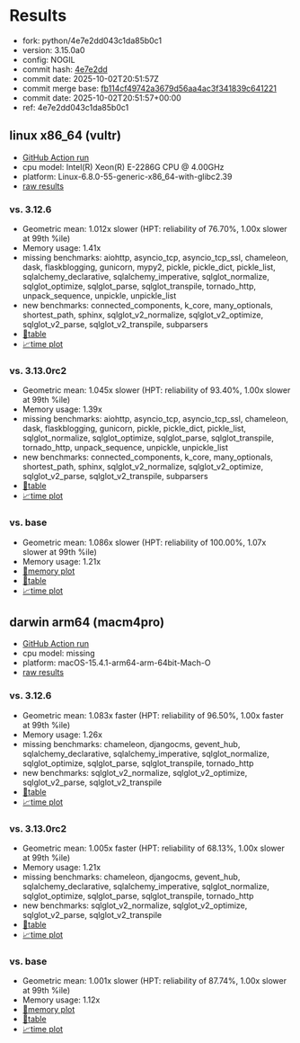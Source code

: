 # Results

- fork: python/4e7e2dd043c1da85b0c1
- version: 3.15.0a0
- config: NOGIL
- commit hash: [4e7e2dd](https://github.com/python/cpython/commit/4e7e2dd)
- commit date: 2025-10-02T20:51:57Z
- commit merge base: [fb114cf49742a3679d56aa4ac3f341839c641221](https://github.com/python/cpython/commit/fb114cf49742a3679d56aa4ac3f341839c641221)
- commit date: 2025-10-02T20:51:57+00:00
- ref: 4e7e2dd043c1da85b0c1

## linux x86_64 (vultr)

- [GitHub Action run](https://github.com/facebookexperimental/free-threading-benchmarking/actions/runs/18209203936)
- cpu model: Intel(R) Xeon(R) E-2286G CPU @ 4.00GHz
- platform: Linux-6.8.0-55-generic-x86_64-with-glibc2.39
- [raw results](bm-20251002-vultr-x86_64-python-4e7e2dd043c1da85b0c1-3.15.0a0-4e7e2dd.json)

### vs. 3.12.6

- Geometric mean: 1.012x slower (HPT: reliability of 76.70%, 1.00x slower at 99th %ile)
- Memory usage: 1.41x
- missing benchmarks: aiohttp, asyncio_tcp, asyncio_tcp_ssl, chameleon, dask, flaskblogging, gunicorn, mypy2, pickle, pickle_dict, pickle_list, sqlalchemy_declarative, sqlalchemy_imperative, sqlglot_normalize, sqlglot_optimize, sqlglot_parse, sqlglot_transpile, tornado_http, unpack_sequence, unpickle, unpickle_list
- new benchmarks: connected_components, k_core, many_optionals, shortest_path, sphinx, sqlglot_v2_normalize, sqlglot_v2_optimize, sqlglot_v2_parse, sqlglot_v2_transpile, subparsers
- [📄table](bm-20251002-vultr-x86_64-python-4e7e2dd043c1da85b0c1-3.15.0a0-4e7e2dd-vs-3.12.6.md)
- [📈time plot](bm-20251002-vultr-x86_64-python-4e7e2dd043c1da85b0c1-3.15.0a0-4e7e2dd-vs-3.12.6.svg)

### vs. 3.13.0rc2

- Geometric mean: 1.045x slower (HPT: reliability of 93.40%, 1.00x slower at 99th %ile)
- Memory usage: 1.39x
- missing benchmarks: aiohttp, asyncio_tcp, asyncio_tcp_ssl, chameleon, dask, flaskblogging, gunicorn, pickle, pickle_dict, pickle_list, sqlglot_normalize, sqlglot_optimize, sqlglot_parse, sqlglot_transpile, tornado_http, unpack_sequence, unpickle, unpickle_list
- new benchmarks: connected_components, k_core, many_optionals, shortest_path, sphinx, sqlglot_v2_normalize, sqlglot_v2_optimize, sqlglot_v2_parse, sqlglot_v2_transpile, subparsers
- [📄table](bm-20251002-vultr-x86_64-python-4e7e2dd043c1da85b0c1-3.15.0a0-4e7e2dd-vs-3.13.0rc2.md)
- [📈time plot](bm-20251002-vultr-x86_64-python-4e7e2dd043c1da85b0c1-3.15.0a0-4e7e2dd-vs-3.13.0rc2.svg)

### vs. base

- Geometric mean: 1.086x slower (HPT: reliability of 100.00%, 1.07x slower at 99th %ile)
- Memory usage: 1.21x
- [🧠memory plot](bm-20251002-vultr-x86_64-python-4e7e2dd043c1da85b0c1-3.15.0a0-4e7e2dd-vs-base-mem.svg)
- [📄table](bm-20251002-vultr-x86_64-python-4e7e2dd043c1da85b0c1-3.15.0a0-4e7e2dd-vs-base.md)
- [📈time plot](bm-20251002-vultr-x86_64-python-4e7e2dd043c1da85b0c1-3.15.0a0-4e7e2dd-vs-base.svg)

## darwin arm64 (macm4pro)

- [GitHub Action run](https://github.com/facebookexperimental/free-threading-benchmarking/actions/runs/18209203936)
- cpu model: missing
- platform: macOS-15.4.1-arm64-arm-64bit-Mach-O
- [raw results](bm-20251002-macm4pro-arm64-python-4e7e2dd043c1da85b0c1-3.15.0a0-4e7e2dd.json)

### vs. 3.12.6

- Geometric mean: 1.083x faster (HPT: reliability of 96.50%, 1.00x faster at 99th %ile)
- Memory usage: 1.26x
- missing benchmarks: chameleon, djangocms, gevent_hub, sqlalchemy_declarative, sqlalchemy_imperative, sqlglot_normalize, sqlglot_optimize, sqlglot_parse, sqlglot_transpile, tornado_http
- new benchmarks: sqlglot_v2_normalize, sqlglot_v2_optimize, sqlglot_v2_parse, sqlglot_v2_transpile
- [📄table](bm-20251002-macm4pro-arm64-python-4e7e2dd043c1da85b0c1-3.15.0a0-4e7e2dd-vs-3.12.6.md)
- [📈time plot](bm-20251002-macm4pro-arm64-python-4e7e2dd043c1da85b0c1-3.15.0a0-4e7e2dd-vs-3.12.6.svg)

### vs. 3.13.0rc2

- Geometric mean: 1.005x faster (HPT: reliability of 68.13%, 1.00x slower at 99th %ile)
- Memory usage: 1.21x
- missing benchmarks: chameleon, djangocms, gevent_hub, sqlalchemy_declarative, sqlalchemy_imperative, sqlglot_normalize, sqlglot_optimize, sqlglot_parse, sqlglot_transpile, tornado_http
- new benchmarks: sqlglot_v2_normalize, sqlglot_v2_optimize, sqlglot_v2_parse, sqlglot_v2_transpile
- [📄table](bm-20251002-macm4pro-arm64-python-4e7e2dd043c1da85b0c1-3.15.0a0-4e7e2dd-vs-3.13.0rc2.md)
- [📈time plot](bm-20251002-macm4pro-arm64-python-4e7e2dd043c1da85b0c1-3.15.0a0-4e7e2dd-vs-3.13.0rc2.svg)

### vs. base

- Geometric mean: 1.001x slower (HPT: reliability of 87.74%, 1.00x slower at 99th %ile)
- Memory usage: 1.12x
- [🧠memory plot](bm-20251002-macm4pro-arm64-python-4e7e2dd043c1da85b0c1-3.15.0a0-4e7e2dd-vs-base-mem.svg)
- [📄table](bm-20251002-macm4pro-arm64-python-4e7e2dd043c1da85b0c1-3.15.0a0-4e7e2dd-vs-base.md)
- [📈time plot](bm-20251002-macm4pro-arm64-python-4e7e2dd043c1da85b0c1-3.15.0a0-4e7e2dd-vs-base.svg)

